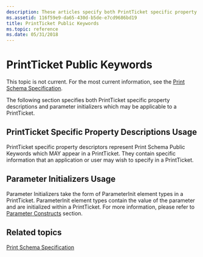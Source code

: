 ```yaml
---
description: These articles specify both PrintTicket specific property descriptions and parameter initializers which may be applicable to a PrintTicket.
ms.assetid: 116f59e9-da65-430d-b5de-e7cd9686bd19
title: PrintTicket Public Keywords
ms.topic: reference
ms.date: 05/31/2018
---
```


# PrintTicket Public Keywords

This topic is not current. For the most current information, see the [Print Schema Specification](https://download.microsoft.com/download/D/E/C/DECA6E6B-3E81-48E7-B7EF-6D92A547D03C/print-schema-spec-2-0.zip).

The following section specifies both PrintTicket specific property descriptions and parameter initializers which may be applicable to a PrintTicket.

## PrintTicket Specific Property Descriptions Usage

PrintTicket specific property descriptors represent Print Schema Public Keywords which MAY appear in a PrintTicket. They contain specific information that an application or user may wish to specify in a PrintTicket.

## Parameter Initializers Usage

Parameter Initializers take the form of ParameterInit element types in a PrintTicket. ParameterInit element types contain the value of the parameter and are initialized within a PrintTicket. For more information, please refer to [Parameter Constructs](parameter-constructs.md) section.

## Related topics

<dl> <dt>

[Print Schema Specification](https://download.microsoft.com/download/D/E/C/DECA6E6B-3E81-48E7-B7EF-6D92A547D03C/print-schema-spec-2-0.zip)
</dt> </dl>

 

 



